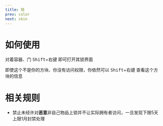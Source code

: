 ```yaml
---
title: 锁
prev: color
next: skin
---
```


# 如何使用

对着容器、门 <kbd>Shift</kbd>+<kbd>右键</kbd> 即可打开其锁界面

即使这个不是你的方块、你没有访问权限，你依然可以 <kbd>Shift</kbd>+<kbd>右键</kbd> 查看这个方块的信息

# 相关规则

- 禁止未经许对**恶意**非自己物品上锁并不让实际拥有者访问，一旦发现下限5天上限1月封禁处理
